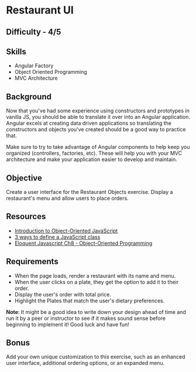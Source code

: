 Restaurant UI
==========

Difficulty - 4/5
---------

Skills
-------
- Angular Factory
- Object Oriented Programming
- MVC Architecture

Background
---------
Now that you've had some experience using constructors and prototypes in vanilla JS, you should be able to translate it over into an Angular application.  Angular excels at creating data driven applications so translating the constructors and objects you've created should be a good way to practice that.

Make sure to try to take advantage of Angular components to help keep you organized (controllers, factories, etc).  These will help you with your MVC architecture and make your application easier to develop and maintain.

Objective
-------
Create a user interface for the Restaurant Objects exercise. Display a restaurant's menu and allow users to place orders.

Resources
--------
- <a href="https://developer.mozilla.org/en-US/docs/Web/JavaScript/Introduction_to_Object-Oriented_JavaScript">Introduction to Object-Oriented JavaScript</a>
- <a href="http://www.phpied.com/3-ways-to-define-a-javascript-class/">3 ways to define a JavaScript class</a>
- <a href="http://eloquentjavascript.net/chapter8.html">Eloquent Javascript Ch8 - Object-Oriented Programming</a>

Requirements
---------
- When the page loads, render a restaurant with its name and menu.
- When the user clicks on a plate, they get the option to add it to their order.
- Display the user's order with total price.
- Highlight the Plates that match the user's dietary preferences.

<strong>Note</strong>: It might be a good idea to write down your design ahead of time and run it by a peer or instructor to see if it makes sound sense before beginning to implement it! Good luck and have fun!

Bonus
-------
Add your own unique customization to this exercise, such as an enhanced user interface, additional ordering options, or an expanded menu.